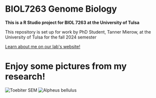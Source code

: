 # BIOL7263 Genome Biology 
**This is a R Studio project for BIOL 7263 at the University of Tulsa**

This repository is set up for work by PhD Student, Tanner Mierow, at the University of Tulsa for the fall 2024 semester

[Learn about me on our lab's website!](https://www.kingston-lab.com/people.html)

# Enjoy some pictures from my research!
![Toebiter SEM](/home/biol726307/Markdownpics/1.png)
![Alpheus bellulus](/home/biol726307/DSC_0245.png)